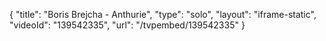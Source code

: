 {
    "title": "Boris Brejcha - Anthurie",
    "type": "solo",
    "layout": "iframe-static",
    "videoId": "139542335",
    "url": "\/tvpembed\/139542335"
}